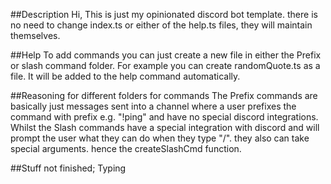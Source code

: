 ##Description
Hi,
This is just my opinionated discord bot template.
there is no need to change index.ts or either of the help.ts files, they will maintain themselves.

##Help
To add commands you can just create a new file in either the Prefix or slash command folder.
For example you can create randomQuote.ts as a file. It will be added to the help command automatically.

##Reasoning for different folders for commands
The Prefix commands are basically just messages sent into a channel where a user prefixes the command with prefix e.g. "!ping" and have no special discord integrations.
Whilst the Slash commands have a special integration with discord and will prompt the user what they can do when they type "/". they also can take special arguments. hence the createSlashCmd function.

##Stuff not finished;
Typing

